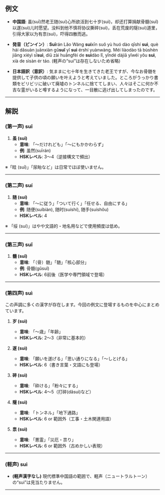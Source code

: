 ## 例文

* **中国語**:
  虽(suī)然老王随(suí)心所欲活到七十岁(suì)，却还打算捐献骨髓(suǐ)以遂(suì)儿时愿望。没料到他不慎将协议撕碎(suì)，丢在荒废的隧(suì)道里，引得大家以为有祟(suì)，吓得四散而逃。

* **発音（ピンイン）**:
  **Suī**rán Lǎo Wáng **suí**xīn suǒ yù huó dào qīshí **suì**,
  què hái dǎsuàn juānxiàn gǔ**suǐ** yǐ **suì** érshí yuànwàng.
  Méi liàodào tā bùshèn jiāng xiéyì sī**suì**, diū zài huāngfèi de **suì**dào lǐ,
  yǐndé dàjiā yǐwéi yǒu **suì**, xià de sìsàn ér táo.
  (軽声の“sui”は存在しないため省略)

* **日本語訳（意訳）**:
  気ままに七十年を生きてきた老王ですが、今なお骨髄を提供して子供の頃の願いを叶えようと考えていました。ところがうっかり書類をビリビリに破いて廃墟のトンネルに捨ててしまい、人々はそこに何か不吉な霊がいると噂するようになって、一目散に逃げ出してしまったのです。

---

## 解説

### (第一声) suī

1. **虽 (suī)**
   - **意味**: 「〜だけれども」「〜にもかかわらず」
   - **例**: 虽然(suīrán)
   - **HSKレベル**: 3〜4（逆接構文で頻出）

※「眭 (suī)」「尿眙など」は日常でほぼ使いません。

---

### (第二声) suí

1. **随 (suí)**
   - **意味**: 「〜に従う」「ついて行く」「任せる、自由にする」
   - **例**: 随便(suíbiàn), 随时(suíshí), 随手(suíshǒu)
   - **HSKレベル**: 4

※ 「绥 (suí)」はやや文語的・地名用などで使用頻度は低め。

---

### (第三声) suǐ

1. **髓 (suǐ)**
   - **意味**: 「（骨）髄」「髄」「核心部分」
   - **例**: 骨髓(gǔsuǐ)
   - **HSKレベル**: 6前後（医学や専門領域で登場）

---

### (第四声) suì

この声調に多くの漢字が存在します。今回の例文に登場するものを中心にまとめています。

1. **岁 (suì)**
   - **意味**: 「〜歳」「年齢」
   - **HSKレベル**: 2〜3（非常に基本的）

2. **遂 (suì)**
   - **意味**: 「願いを遂げる」「思い通りになる」「〜しとげる」
   - **HSKレベル**: 6（書き言葉・文語にも登場）

3. **碎 (suì)**
   - **意味**: 「砕ける」「粉々にする」
   - **HSKレベル**: 4〜5（打碎(dǎsuì)など）

4. **隧 (suì)**
   - **意味**: 「トンネル」「地下通路」
   - **HSKレベル**: 6 or 範囲外（工事・土木関連用語）

5. **祟 (suì)**
   - **意味**: 「悪霊」「災厄・祟り」
   - **HSKレベル**: 6 or 範囲外（古めかしい表現）

---

### (軽声) sui

- **(軽声漢字なし)**
  現代標準中国語の範囲で、軽声（ニュートラルトーン）の“sui”は見当たりません。

---
